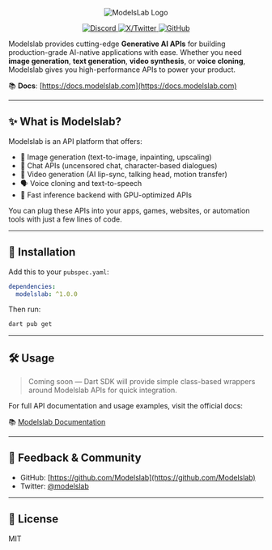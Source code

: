 <p align="center">
  <img src="https://github.com/user-attachments/assets/bd1908c3-d59d-4902-8c79-bf48869c1109" alt="ModelsLab Logo" />
</p>

<div align="center">
  <a href="https://discord.com/invite/modelslab-1033301189254729748">
    <img src="https://img.shields.io/badge/Discord-Join%20Us-5865F2?style=for-the-badge&logo=discord&logoColor=white" alt="Discord">
  </a>
  <a href="https://x.com/ModelsLabAI">
    <img src="https://img.shields.io/badge/X-@ModelsLabAI-000000?style=for-the-badge&logo=twitter&logoColor=white" alt="X/Twitter">
  </a>
  <a href="https://github.com/ModelsLab">
    <img src="https://img.shields.io/badge/GitHub-ModelsLab-181717?style=for-the-badge&logo=github&logoColor=white" alt="GitHub">
  </a>
</div>

Modelslab provides cutting-edge **Generative AI APIs** for building production-grade AI-native applications with ease. Whether you need **image generation**, **text generation**, **video synthesis**, or **voice cloning**, Modelslab gives you high-performance APIs to power your product.

📚 **Docs**: [https://docs.modelslab.com](https://docs.modelslab.com)

---

## ✨ What is Modelslab?

Modelslab is an API platform that offers:

* 🎨 Image generation (text-to-image, inpainting, upscaling)
* 💬 Chat APIs (uncensored chat, character-based dialogues)
* 🎥 Video generation (AI lip-sync, talking head, motion transfer)
* 🗣 Voice cloning and text-to-speech
* 🧠 Fast inference backend with GPU-optimized APIs

You can plug these APIs into your apps, games, websites, or automation tools with just a few lines of code.

---

## 🚀 Installation

Add this to your `pubspec.yaml`:

```yaml
dependencies:
  modelslab: ^1.0.0
```

Then run:

```bash
dart pub get
```

---

## 🛠 Usage

> Coming soon — Dart SDK will provide simple class-based wrappers around Modelslab APIs for quick integration.

For full API documentation and usage examples, visit the official docs:

📚 [Modelslab Documentation](https://docs.modelslab.com)

---

## 💬 Feedback & Community

* GitHub: [https://github.com/Modelslab](https://github.com/Modelslab)
* Twitter: [@modelslab](https://x.com/ModelsLabAI)

---

## 📄 License

MIT
